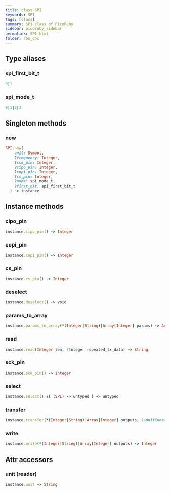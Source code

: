 ```yaml
---
title: class SPI
keywords: SPI
tags: [class]
summary: SPI class of PicoRuby
sidebar: picoruby_sidebar
permalink: SPI.html
folder: rbs_doc
---
```

## Type aliases
### spi_first_bit_t
```ruby
0|1
```
### spi_mode_t
```ruby
0|1|2|3
```
## Singleton methods
### new

```ruby
SPI.new(
    unit: Symbol,
    ?frequency: Integer,
    ?sck_pin: Integer,
    ?cipo_pin: Integer,
    ?copi_pin: Integer,
    ?cs_pin: Integer,
    ?mode: spi_mode_t,
    ?first_bit: spi_first_bit_t
  ) -> instance
```
## Instance methods
### cipo_pin

```ruby
instance.cipo_pin() -> Integer
```
### copi_pin

```ruby
instance.copi_pin() -> Integer
```
### cs_pin

```ruby
instance.cs_pin() -> Integer
```
### deselect

```ruby
instance.deselect() -> void
```
### params_to_array

```ruby
instance.params_to_array(*(Integer|String)|Array[Integer] params) -> Array[Integer]
```
### read

```ruby
instance.read(Integer len, ?Integer repeated_tx_data) -> String
```
### sck_pin

```ruby
instance.sck_pin() -> Integer
```
### select

```ruby
instance.select() ?{ (SPI) -> untyped } -> untyped
```
### transfer

```ruby
instance.transfer(*(Integer|String)|Array[Integer] outputs, ?additional_read_bytes: Integer) -> String
```
### write

```ruby
instance.write(*(Integer|String)|Array[Integer] outputs) -> Integer
```
## Attr accessors
### unit (reader)
```ruby
instance.unit -> String
```
